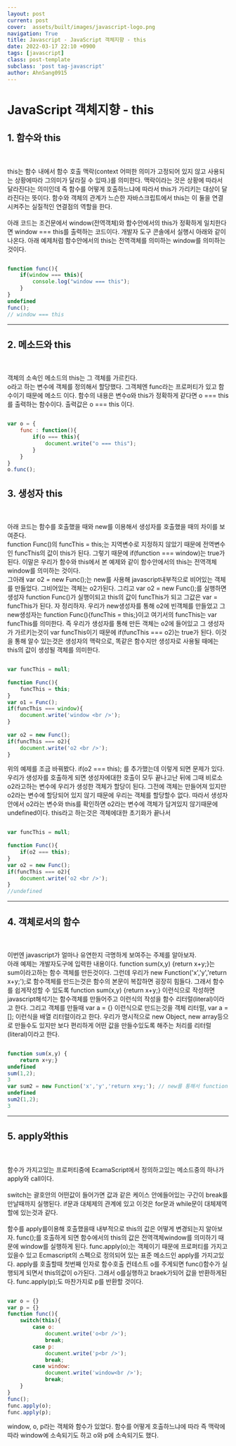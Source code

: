 ```yaml
---
layout: post
current: post
cover:  assets/built/images/javascript-logo.png
navigation: True
title: Javascript - JavaScript 객체지향 - this
date: 2022-03-17 22:10 +0900
tags: [javascript]
class: post-template
subclass: 'post tag-javascript'
author: AhnSang0915
---
```


# JavaScript 객체지향 - this

## 1. 함수와 this
<br>
<br>
this는 함수 내에서 함수 호출 맥락(context 어떠한 의미가 고정되어 있지 않고 사용되는 상황에따라 그의미가 달라질 수 있따.)를 의미한다. 맥락이라는 것은 상황에 따라서 달라진다는 의미인데 즉 함수를 어떻게 호출하느냐에 따라서 this가 가리키는 대상이 달라진다는 뜻이다. 함수와 객체의 관계가 느슨한 자바스크립트에서 this는 이 둘을 연결시켜주는 실질적인 연결점의 역할을 한다.
<br>
<br>
아래 코드는 조건문에서 window(전역객체)와 함수안에서의 this가 정확하게 일치한다면 window === this를 출력하는 코드이다. 개발자 도구 콘솔에서 실행시 아래와 같이 나온다. 아래 예제처럼 함수안에서의 this는 전역객체를 의미하는 window를 의미하는 것이다.

~~~javascript

function func(){
    if(window === this){
        console.log("window === this");
    }
}
undefined
func();
// window === this

~~~


---

## 2. 메소드와 this
<br>
<br>
객체의 소속인 메소드의 this는 그 객체를 가르킨다.
<br>
 o라고 하는 변수에 객체를 정의해서 할당했다. 그객체엔 func라는 프로퍼티가 있고 함수이기 때문에 메소드 이다. 함수의 내용은 변수o와 this가 정확하게 같다면 o === this를 출력하는 함수이다. 출력값은 o === this 이다.

~~~javascript

var o = {
    func : function(){
        if(o === this){
            document.write("o === this");
        }
    }
}
o.func();   


~~~

## 3. 생성자 this
<br>
<br>
아래 코드는 함수를 호출했을 때와 new를 이용해서 생성자를 호출했을 때의 차이를 보여준다.<br>
function Func()의 funcThis = this;는 지역변수로 지정하지 않았기 때문에 전역변수인 funcThis의 값이 this가 된다. 그렇기 때문에 if(function === window)는 true가 된다. 이말은 우리가 함수와 this에서 본 예제와 같이 함수안에서의 this는 전역객체 window를 의미하는 것이다. 
<br>
그아래 var o2 = new Func();는 new를 사용해 javascript내부적으로 비어있는 객체를 만들었다. 그비어있는 객체는 o2가된다. 그리고 var o2 = new Func();를 실행하면 생성자 function Func()가 실행이되고 this의 값이 funcThis가 되고 그값은 var = funcThis가 된다. 자 정리하자. 우리가 new생성자를 통해 o2에 빈객체를 만들었고 그 new생성자는 function Func(){funcThis = this;}이고 여기서의 funcThis는 var funcThis를 의미한다. 즉 우리가 생성자를 통해 만든 객체는 o2에 들어있고 그 생성자가 가르키는것이 var funcThis이기 때문에 if(funcThis === o2)는 true가 된다. 이것을 통해 알수 있는것은 생성자의 맥락으로, 똑같은 함수지만 생성자로 사용될 때에는 this의 값이 생성될 객체를 의미한다.


~~~javascript

var funcThis = null; 
 
function Func(){
    funcThis = this;
}
var o1 = Func();
if(funcThis === window){
    document.write('window <br />');
}
 
var o2 = new Func();
if(funcThis === o2){
    document.write('o2 <br />');
}

~~~

위의 예제를 조금 바꿔봤다. if(o2 === this); 를 추가했는데 이렇게 되면 문제가 있다. 우리가 생성자를 호출하게 되면 생성자에대한 호출이 모두 끝나고난 뒤에 그때 비로소 o2라고하는 변수에 우리가 생성한 객체가 할당이 된다. 그전에 객체는 만들어져 있지만 o2라는 변수에 할당되어 있지 않기 때문에 우리는 객체를 할당할수 없다. 따라서 생성자 안에서 o2라는 변수와 this를 확인하면 o2라는 변수에 객체가 담겨있지 않기때문에 undefined이다. this라고 하는것은 객체에대한 초기화가 끝나서

~~~javascript

var funcThis = null; 
 
function Func(){
    if(o2 === this);
}
var o2 = new Func();
if(funcThis === o2){
    document.write('o2 <br />');
}
//undefined

~~~


---

## 4. 객체로서의 함수
<br>
<br>
이번엔 javascript가 얼마나 유연한지 극명하게 보여주는 주제를 알아보자.
<br>
아래 예제는 개발자도구에 입력한 내용이다. function sum(x,y) {return x+y;}는 sum이라고하는 함수 객체를 만든것이다. 그런데 우리가 new Function('x','y','return x+y;');로 함수객체를 만드는것은 함수의 본문이 복잡하면 굉장히 힘들다. 그래서 함수를 쉽게작성할 수 있도록 function sum(x,y) {return x+y;} 이런식으로 작성하면 javascript해석기는 함수객체를 만들어주고 이런식의 작성을 함수 리터럴(literal)이라고 한다. 그리고 객체를 만들때  var a = {} 이런식으로 만드는것을 객체 리터럴, var a = []; 이런식을 배열 리터럴이라고 한다. 우리가 명시적으로  new Object, new array등으로 만들수도 있지만 보다 편리하게 어떤 값을 만들수있도록 해주는 처리를 리터럴(literal)이라고 한다.


~~~javascript

function sum(x,y) { 
    return x+y;}
undefined
sum(1,2);
3
var sum2 = new Function('x','y','return x+y;'); // new를 통해서 function이라고하는 생성자함수를 호출한것이다. 앞의 두'x','y',는 함수를 정의할때 매개변수를 정의하는것과 같은 의미이고 마지막 'return x+y;' 가 본문{}에 해당되는 것이다.
undefined
sum2(1,2);
3

~~~

---

## 5. apply와this
<br>
<br>
함수가 가지고있는 프로퍼티중에 EcamaScript에서 정의하고있는 메소드중의 하나가 apply와 call이다.
<br>
<br>
switch는 괄호안의 어떤값이 들어가면 값과 같은 케이스 안에들어있는 구간이 break를 만날때까지 실행된다. if문과 대체제의 관계에 있고 이것은 for문과 while문이 대체제역할에 있는것과 같다.
<br>
<br>
함수를 apply를이용해 호출했을때 내부적으로 this의 값은 어떻게 변경되는지 알아보자. func();를 호출하게 되면 함수에서의 this의 값은 전역객체window를 의미하기 때문에 window를 실행하게 된다. func.apply(o);는 객체이기 때문에 프로퍼티를 가지고 있을수 있고 Ecmascript의 스펙으로 정의되어 있는 표준 메소드인 apply를 가지고있다. apply를 호출할때 첫번째 인자로 함수호출 컨테스트 o를 주게되면 func()함수가 실행되게 되면서 this의값이 o가된다. 그래서 o를실행하고 braek가되어 값을 반환하게된다. func.apply(p);도 마찬가지로 p를 반환할 것이다.

~~~javascript

var o = {}
var p = {}
function func(){
    switch(this){
        case o:
            document.write('o<br />');
            break;
        case p:
            document.write('p<br />');
            break;
        case window:
            document.write('window<br />');
            break;          
    }
}
func();
func.apply(o);
func.apply(p);

~~~

window, o, p라는 객체와 함수가 있었다. 함수를 어떻게 호출하느냐에 따라 즉 맥락에 따라 window에 소속되기도 하고 o와 p에 소속되기도 했다.